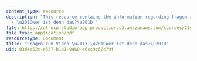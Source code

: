 ```yaml
---
content_type: resource
description: "This resource contains the information regarding fragen zum video \u2013\
  \ \u201Cwer ist denn das?\u201D."
file: https://ol-ocw-studio-app-production.s3.amazonaws.com/courses/21g-401-german-i-fall-2008/03d4e52ce537b1a19460e6cc9c62c79f_MIT21G_401F08_vid_kap1.pdf
file_type: application/pdf
resourcetype: Document
title: "Fragen zum Video \u2013 \u201CWer ist denn das?\u201D"
uid: 03d4e52c-e537-b1a1-9460-e6cc9c62c79f
---
```

